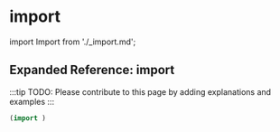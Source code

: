 # import

import Import from './_import.md';

<Import />

## Expanded Reference: import

:::tip
TODO: Please contribute to this page by adding explanations and examples
:::

```lisp
(import )
```
